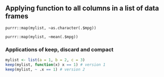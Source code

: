 ## Applying function to all columns in a list of data frames

`purrr::map(mylist, ~as.character(.$mpg))`

`purrr::map(mylist, ~mean(.$mpg))`


### Applications of keep, discard and compact

```r
mylist <- list(a = 1, b = 2, c = 3)
keep(mylist, function(x) x == 1) # version 1
keep(mylist, ~ .x == 1) # version 2
```

